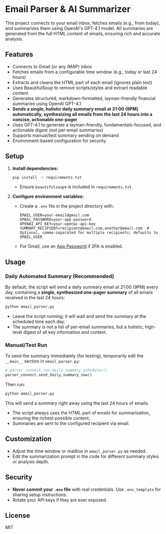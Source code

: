 # Email Parser & AI Summarizer

This project connects to your email inbox, fetches emails (e.g., from today), and summarizes them using OpenAI's GPT-4.1 model. All summaries are generated from the full HTML content of emails, ensuring rich and accurate analysis.

## Features
- Connects to Gmail (or any IMAP) inbox
- Fetches emails from a configurable time window (e.g., today or last 24 hours)
- Extracts and cleans the HTML part of each email (ignores plain text)
- Uses BeautifulSoup to remove scripts/styles and extract readable content
- Generates structured, markdown-formatted, layman-friendly financial summaries using OpenAI GPT-4.1
- **Sends a single, holistic daily summary email at 21:00 (9PM) automatically, synthesizing all emails from the last 24 hours into a concise, actionable one-pager**
- Uses GPT-4.1 to generate a layman-friendly, fundamentals-focused, and actionable digest (not per-email summaries)
- Supports manual/test summary sending on demand
- Environment-based configuration for security

## Setup

1. **Install dependencies:**
   ```bash
   pip install -r requirements.txt
   ```
   - Ensure `beautifulsoup4` is included in `requirements.txt`

2. **Configure environment variables:**
   - Create a `.env` file in the project directory with:
     ```
     EMAIL_USER=your-email@gmail.com
     EMAIL_PASSWORD=your-app-password
     OPENAI_API_KEY=your-openai-api-key
     SUMMARY_RECIPIENT=recipient@email.com,another@email.com  # Optional, comma-separated for multiple recipients; defaults to EMAIL_USER
     ```
   - For Gmail, use an [App Password](https://support.google.com/accounts/answer/185833) if 2FA is enabled.

## Usage

### Daily Automated Summary (Recommended)
By default, the script will send a daily summary email at 21:00 (9PM) every day, containing a **single, synthesized one-pager summary** of all emails received in the last 24 hours:
```bash
python email_parser.py
```
- Leave the script running; it will wait and send the summary at the scheduled time each day.
- The summary is not a list of per-email summaries, but a holistic, high-level digest of all key information and context.

### Manual/Test Run
To send the summary immediately (for testing), temporarily edit the `__main__` section in `email_parser.py`:
```python
# parser_connect.run_daily_summary_scheduler()
parser_connect.send_daily_summary_now()
```
Then run:
```bash
python email_parser.py
```
This will send a summary right away using the last 24 hours of emails.

- The script always uses the HTML part of emails for summarization, ensuring the richest possible content.
- Summaries are sent to the configured recipient via email.

## Customization
- Adjust the time window or mailbox in `email_parser.py` as needed.
- Edit the summarization prompt in the code for different summary styles or analysis depth.

## Security
- **Never commit your `.env` file** with real credentials. Use `.env_template` for sharing setup instructions.
- Rotate your API keys if they are ever exposed.

## License
MIT
